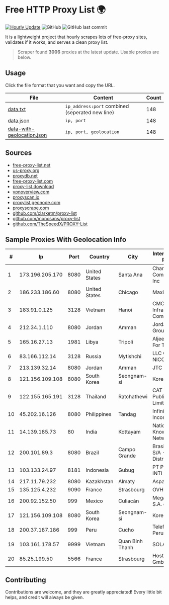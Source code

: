 
# Free HTTP Proxy List 🌍

[![Hourly Update](https://github.com/mertguvencli/http-proxy-list/actions/workflows/main.yml/badge.svg?branch=main)](https://github.com/mertguvencli/http-proxy-list/actions/workflows/main.yml)
![GitHub](https://img.shields.io/github/license/mertguvencli/http-proxy-list)
![GitHub last commit](https://img.shields.io/github/last-commit/mertguvencli/http-proxy-list)

It is a lightweight project that hourly scrapes lots of free-proxy sites, validates if it works, and serves a clean proxy list.


> Scraper found **3006** proxies at the latest update. Usable proxies are below.

## Usage

Click the file format that you want and copy the URL.


|File|Content|Count|
|----|-------|-----|
|[data.txt](https://raw.githubusercontent.com/mertguvencli/http-proxy-list/main/proxy-list/data.txt)|`ip_address:port` combined (seperated new line)|148|
|[data.json](https://raw.githubusercontent.com/mertguvencli/http-proxy-list/main/proxy-list/data.json)|`ip, port`|148|
|[data-with-geolocation.json](https://raw.githubusercontent.com/mertguvencli/http-proxy-list/main/proxy-list/data-with-geolocation.json)|`ip, port, geolocation`|148|

## Sources

* [free-proxy-list.net](https://free-proxy-list.net)
* [us-proxy.org](https://www.us-proxy.org)
* [proxydb.net](http://proxydb.net)
* [free-proxy-list.com](https://free-proxy-list.com/?page=&port=&type%5B%5D=http&type%5B%5D=https&up_time=0&search=Search)
* [proxy-list.download](https://www.proxy-list.download/HTTP)
* [vpnoverview.com](https://vpnoverview.com/privacy/anonymous-browsing/free-proxy-servers)
* [proxyscan.io](https://www.proxyscan.io)
* [proxylist.geonode.com](https://proxylist.geonode.com/api/proxy-list?limit=300&page=1&sort_by=lastChecked&sort_type=desc&protocols=http,https)
* [proxyscrape.com](https://api.proxyscrape.com/v2/?request=displayproxies&protocol=http&timeout=10000&country=all&ssl=all&anonymity=all)
* [github.com/clarketm/proxy-list](https://raw.githubusercontent.com/clarketm/proxy-list/master/proxy-list-raw.txt)
* [github.com/monosans/proxy-list](https://raw.githubusercontent.com/monosans/proxy-list/main/proxies/http.txt)
* [github.com/TheSpeedX/PROXY-List](https://raw.githubusercontent.com/TheSpeedX/PROXY-List/master/http.txt)


## Sample Proxies With Geolocation Info

|#|Ip|Port|Country|City|Internet Service Provider|
|-|--|----|-------|----|-------------------------|
|1|173.196.205.170|8080|United States|Santa Ana|Charter Communications Inc|
|2|186.233.186.60|8080|United States|Chicago|Maxihost LTDA|
|3|183.91.0.125|3128|Vietnam|Hanoi|CMC Telecom Infrastructure Company|
|4|212.34.1.110|8080|Jordan|Amman|Jordan Telecom Group|
|5|165.16.27.13|1981|Libya|Tripoli|Aljeel Aljadeed For Technology|
|6|83.166.112.14|3128|Russia|Mytishchi|LLC Company NICOS|
|7|213.139.32.14|8080|Jordan|Amman|JTC|
|8|121.156.109.108|8080|South Korea|Seongnam-si|Korea Telecom|
|9|122.155.165.191|3128|Thailand|Ratchathewi|CAT Telecom Public Company Limited|
|10|45.202.16.126|8080|Philippines|Tandag|Infinivan Incorporated|
|11|14.139.185.73|80|India|Kottayam|National Knowledge Network|
|12|200.101.89.3|8080|Brazil|Campo Grande|Brasil Telecom S/A - Filial Distrito Federal|
|13|103.133.24.97|8181|Indonesia|Gubug|PT PHATRIA INTI PERSADA|
|14|217.11.79.232|8080|Kazakhstan|Almaty|Aspan telecom|
|15|135.125.4.232|9090|France|Strasbourg|OVH SAS|
|16|200.92.152.50|999|Mexico|Culiacán|Mega Cable, S.A. de C.V.|
|17|121.156.109.108|8080|South Korea|Seongnam-si|Korea Telecom|
|18|200.37.187.186|999|Peru|Cucho|Telefonica del Peru S.A.A.|
|19|103.161.178.57|9999|Vietnam|Quan Binh Thanh|SOLARE|
|20|85.25.199.50|5566|France|Strasbourg|Host Europe GmbH|



## Contributing

Contributions are welcome, and they are greatly appreciated! Every
little bit helps, and credit will always be given.

